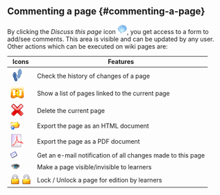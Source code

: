 ## Commenting a page {#commenting-a-page}

By clicking the _Discuss this page_ icon ![](../assets/graphics211.png), you get access to a form to add/see comments. This area is visible and can be updated by any user. Other actions which can be executed on wiki pages are:

| Icons | Features |
| --- | --- |
| ![](../assets/images147.png) | Check the history of changes of a page |
| ![](../assets/images148.png) | Show a list of pages linked to the current page |
| ![](../assets/images149.png) | Delete the current page |
| ![](../assets/images150.png) | Export the page as an HTML document |
| ![](../assets/graphics214.png) | Export the page as a PDF document |
| ![](../assets/graphics215.gif) | Get an e-mail notification of all changes made to this page |
| ![](../assets/graphics216.png) | Make a page visible/invisible to learners |
| ![](../assets/images155.png) ![](../assets/images152.png) | Lock / Unlock a page for edition by learners |